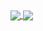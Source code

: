 <a href="https://github.com/xyuanbuilds">
  <img align="center" src="https://github-readme-stats.jinliming2.vercel.app/api/top-langs/?username=xyuanbuilds&layout=compact&bg_color=transparent&title_color=c9d1d9&text_color=586069&hide_border=1&langs_count=6" />
</a>
<a href="https://github.com/xyuanbuilds">
   <img align="center" src="https://github-readme-stats.vercel.app/api?username=xyuanbuilds&hide_title=true&show_icons=true&bg_color=transparent&title_color=24292e&text_color=586069&hide_border=1&icon_color=abd200&line_height=32" />
</a>


<!-- >
<a href="https://github.com/anuraghazra/github-readme-stats">
  <img align="center" src="https://github-readme-stats.vercel.app/api/pin/?username=anuraghazra&repo=github-readme-stats" />
</a>
<a href="https://github.com/anuraghazra/convoychat">
  <img align="center" src="https://github-readme-stats.vercel.app/api/pin/?username=anuraghazra&repo=convoychat" />
</a>
<!-- >

<!--
**xyuanbuilds/xyuanbuilds** is a ✨ _special_ ✨ repository because its `README.md` (this file) appears on your GitHub profile.

Here are some ideas to get you started:

- 🔭 I’m currently working on ...
- 🌱 I’m currently learning ...
- 👯 I’m looking to collaborate on ...
- 🤔 I’m looking for help with ...
- 💬 Ask me about ...
- 📫 How to reach me: ...
- 😄 Pronouns: ...
- ⚡ Fun fact: ...
-->
